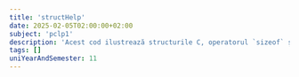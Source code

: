 ```yaml
---
title: 'structHelp'
date: 2025-02-05T02:00:00+02:00
subject: 'pclp1'
description: 'Acest cod ilustrează structurile C, operatorul `sizeof` și cum dimensiunea lor este influențată de tipurile de date și de alinierea memoriei (padding), optimizând accesul la date.'
tags: []
uniYearAndSemester: 11
---
```


